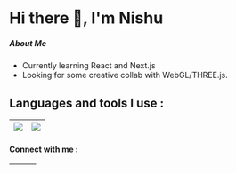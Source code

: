 # Hi there :wave:, I'm Nishu
##### **About Me**
* Currently learning React and Next.js
* Looking for some creative collab with WebGL/THREE.js.

## Languages and tools I use :


|<a src="https://github.com/nishu-murmu/github-readme-stats"><img align="center" src="https://github-readme-stats.vercel.app/api?username=nishu-murmu&show_icons=true&theme=gruvbox&hide_border=true"></a>|<a src="https://github.com/nishu-murmu/github-readme-stats"><img align="center" src="https://github-readme-stats.vercel.app/api/top-langs/?username=nishu-murmu&langs_count=8&layout=compact&hide_border=true&theme=gruvbox"></a>
|--------------|-------------|

#### Connect with me :
<img src="">|<img src="">|<img src="">
|-----------|------------|------------|


